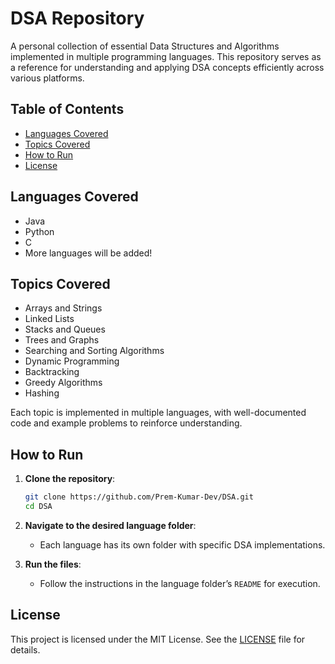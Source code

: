 # DSA Repository

A personal collection of essential Data Structures and Algorithms implemented in multiple programming languages. This repository serves as a reference for understanding and applying DSA concepts efficiently across various platforms.

## Table of Contents

- [Languages Covered](#languages-covered)
- [Topics Covered](#topics-covered)
- [How to Run](#how-to-run)
- [License](#license)

## Languages Covered

- Java
- Python
- C
- More languages will be added!

## Topics Covered

- Arrays and Strings
- Linked Lists
- Stacks and Queues
- Trees and Graphs
- Searching and Sorting Algorithms
- Dynamic Programming
- Backtracking
- Greedy Algorithms
- Hashing

Each topic is implemented in multiple languages, with well-documented code and example problems to reinforce understanding.

## How to Run

1. **Clone the repository**:
   ```bash
   git clone https://github.com/Prem-Kumar-Dev/DSA.git
   cd DSA
   ```

2. **Navigate to the desired language folder**:
   - Each language has its own folder with specific DSA implementations.

3. **Run the files**:
   - Follow the instructions in the language folder’s `README` for execution.

## License

This project is licensed under the MIT License. See the [LICENSE](LICENSE) file for details.
